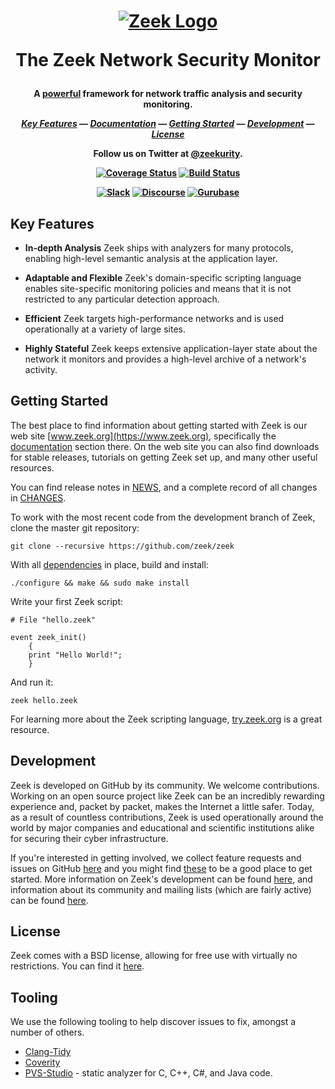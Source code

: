 <h1 align="center">

[![Zeek Logo](https://zeek.org/wp-content/uploads/2020/04/zeek-logo-without-text.png)](https://www.zeek.org)

The Zeek Network Security Monitor

</h1><h4 align="center">

A [powerful](https://old.zeek.org/why_choose_zeek.pdf) framework for network
traffic analysis and security monitoring.

[_Key Features_](#key-features) —
[_Documentation_](https://docs.zeek.org/en/stable/index.html) —
[_Getting Started_](#getting-started) —
[_Development_](#development) —
[_License_](#license)

Follow us on Twitter at [@zeekurity](https://twitter.com/zeekurity).

[![Coverage Status](https://coveralls.io/repos/github/zeek/zeek/badge.svg?branch=master)](https://coveralls.io/github/zeek/zeek?branch=master)
[![Build Status](https://img.shields.io/cirrus/github/zeek/zeek)](https://cirrus-ci.com/github/zeek/zeek)

[![Slack](https://img.shields.io/badge/slack-@zeek-brightgreen.svg?logo=slack)](https://zeek.org/slack)
[![Discourse](https://img.shields.io/discourse/status?server=https%3A%2F%2Fcommunity.zeek.org)](https://community.zeek.org)
[![Gurubase](https://img.shields.io/badge/Gurubase-Ask%20Zeek%20Guru-006BFF)](https://gurubase.io/g/zeek)

</h4>


Key Features
--------------

* __In-depth Analysis__
	Zeek ships with analyzers for many protocols, enabling high-level semantic
  analysis at the application layer.

* __Adaptable and Flexible__
	Zeek's domain-specific scripting language enables site-specific monitoring
  policies and means that it is not restricted to any particular detection
  approach.

* __Efficient__
	Zeek targets high-performance networks and is used operationally at a variety
  of large sites.

* __Highly Stateful__
	Zeek keeps extensive application-layer state about the network it monitors
  and provides a high-level archive of a network's activity.

Getting Started
---------------

The best place to find information about getting started with Zeek is
our web site [www.zeek.org](https://www.zeek.org), specifically the
[documentation](https://www.zeek.org/documentation/index.html) section
there. On the web site you can also find downloads for stable
releases, tutorials on getting Zeek set up, and many other useful
resources.

You can find release notes in [NEWS](https://github.com/zeek/zeek/blob/master/NEWS),
and a complete record of all changes in [CHANGES](https://github.com/zeek/zeek/blob/master/CHANGES).

To work with the most recent code from the development branch of Zeek,
clone the master git repository:

`git clone --recursive https://github.com/zeek/zeek`

With all [dependencies](https://docs.zeek.org/en/stable/install/install.html#prerequisites)
in place, build and install:

`./configure && make && sudo make install`

Write your first Zeek script:

```zeek
# File "hello.zeek"

event zeek_init()
    {
    print "Hello World!";
    }
```

And run it:

`zeek hello.zeek`

For learning more about the Zeek scripting
language, [try.zeek.org](http://try.zeek.org) is a great resource.

Development
-----------

Zeek is developed on GitHub by its community. We welcome
contributions. Working on an open source project like Zeek can be an
incredibly rewarding experience and, packet by packet, makes the
Internet a little safer. Today, as a result of countless
contributions, Zeek is used operationally around the world by major
companies and educational and scientific institutions alike for
securing their cyber infrastructure.

If you're interested in getting involved, we collect feature requests
and issues on GitHub [here](https://github.com/zeek/zeek/issues) and
you might find
[these](https://github.com/zeek/zeek/labels/good%20first%20issue)
to be a good place to get started. More information on Zeek's
development can be found
[here](https://www.zeek.org/development/index.html), and information
about its community and mailing lists (which are fairly active) can be
found [here](https://www.zeek.org/community/index.html).

License
-------

Zeek comes with a BSD license, allowing for free use with virtually no
restrictions. You can find it [here](https://github.com/zeek/zeek/blob/master/COPYING).


Tooling
-------

We use the following tooling to help discover issues to fix, amongst a number of
others.

- [Clang-Tidy](https://clang.llvm.org/extra/clang-tidy/)
- [Coverity](https://scan.coverity.com/projects/bro)
- [PVS-Studio](https://pvs-studio.com/en/pvs-studio/?utm_source=github&utm_medium=organic&utm_campaign=open_source) - static analyzer for C, C++, C#, and Java code.

